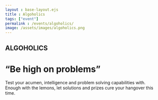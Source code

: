 ```yaml
---
layout : base-layout.ejs
title : Algoholics
tags: ["event"]
permalink : /events/algoholics/
image: /assets/images/algoholics.png
---
```


## ALGOHOLICS
# “Be high on problems”

Test your acumen, intelligence and problem solving capabilities with.
Enough with the lemons, let solutions and prizes cure your hangover this time.
